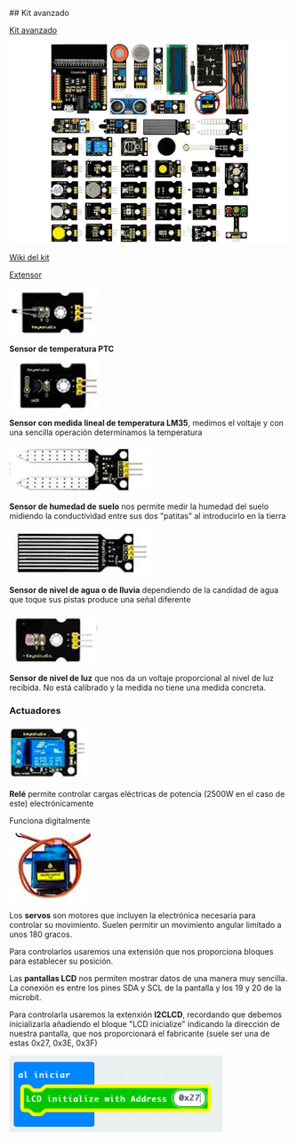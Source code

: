 ## Kit avanzado

[Kit avanzado](https://tienda.bricogeek.com/microbit/1686-starter-kit-sensores-37-en-1-para-microbit.html)

![](./images/starter-kit-sensores-37-en-1-para-microbit.jpeg)

[Wiki del kit](https://wiki.keyestudio.com/KS0361(KS0365)_keyestudio_37_in_1_Starter_Kit_for_BBC_micro:bit)


[Extensor](https://tienda.bricogeek.com/microbit/1706-keyestudio-shield-para-sensores-v2-para-microbit.html)

![](./images/Sensor_Temp_PTC.png)

**Sensor de temperatura PTC**

![](./images/Sensor_Temp_Linear_LM35.png)

**Sensor con medida lineal de temperatura LM35**, medimos el voltaje y con una sencilla operación determinamos la temperatura

![](./images/sensor_humedad_suelo.png)

**Sensor de humedad de suelo** nos permite medir la humedad del suelo midiendo la conductividad entre sus dos "patitas" al introducirlo en la tierra


![](./images/sensor_nivel_agua.png)

**Sensor de nivel de agua o de lluvia** dependiendo de la candidad de agua que toque sus pistas produce una señal diferente 

![](./images/sensor_LDR.png)

**Sensor de nivel de luz** que nos da un voltaje proporcional al nivel de luz recibida. No está calibrado y la medida no tiene una medida concreta.


### Actuadores

![](./images/actuador_rele.png)

**Relé** permite controlar cargas eléctricas de potencia (2500W en el caso de este) electrónicamente

Funciona digitalmente


![](./images/actuador_servo.png)

Los **servos** son motores que incluyen la electrónica necesaria para controlar su movimiento. Suelen permitir un movimiento angular limitado a unos 180 gracos.

Para controlarlos usaremos una extensión que nos proporciona bloques para establecer su posición.

Las **pantallas LCD** nos permiten mostrar datos de una manera muy sencilla. La conexión es entre los pines SDA y SCL de la pantalla y los 19 y 20 de la microbit.

Para controlarla usaremos la extenxión **I2CLCD**, recordando que debemos inicializarla añadiendo el bloque "LCD inicialize" indicando la dirección de nuestra pantalla, que nos proporcionará el fabricante (suele ser una de estas 0x27, 0x3E, 0x3F)

![](./images/lcd_init.png)

